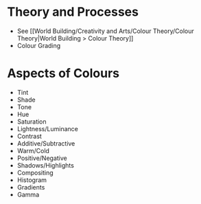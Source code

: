 # Theory and Processes
- See [[World Building/Creativity and Arts/Colour Theory/Colour Theory|World Building > Colour Theory]]
- Colour Grading
# Aspects of Colours
- Tint
- Shade
- Tone
- Hue
- Saturation
- Lightness/Luminance
- Contrast
- Additive/Subtractive
- Warm/Cold
- Positive/Negative
- Shadows/Highlights
- Compositing
- Histogram
- Gradients
- Gamma
